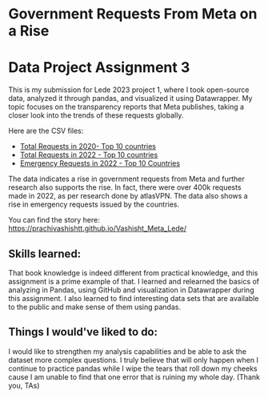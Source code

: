# Government Requests From Meta on a Rise
# Data Project Assignment 3 

This is my submission for Lede 2023 project 1, where I took open-source data, analyzed it through pandas, and visualized it using Datawrapper. My topic focuses on the transparency reports that Meta publishes, taking a closer look into the trends of these requests globally. 

 Here are the CSV files: 

* [Total Requests in 2020- Top 10 countries](https://github.com/PrachiVashishtt/Vashisht_Meta_Lede/blob/main/TotalR20.csv)
* [Total Requests in 2022 - Top 10 countries](https://github.com/PrachiVashishtt/Vashisht_Meta_Lede/blob/main/TotalR.csv)
* [Emergency Requests in 2022 - Top 10 Countries](https://github.com/PrachiVashishtt/Vashisht_Meta_Lede/blob/main/Emergency.csv)

The data indicates a rise in government requests from Meta and further research also supports the rise. In fact, there were over 400k requests made in 2022, as per research done by atlasVPN. The data also shows a rise in emergency requests issued by the countries. 

You can find the story here: https://prachivashishtt.github.io/Vashisht_Meta_Lede/ 

## Skills learned: 
That book knowledge is indeed different from practical knowledge, and this assignment is a prime example of that. I learned and relearned the basics of analyzing in Pandas, using GitHub and visualization in Datawrapper during this assignment. I also learned to find interesting data sets that are available to the public and make sense of them using pandas. 

## Things I would've liked to do:
I would like to strengthen my analysis capabilities and be able to ask the dataset more complex questions. I truly believe that will only happen when I continue to practice pandas while I wipe the tears that roll down my cheeks cause I am unable to find that one error that is ruining my whole day. (Thank you, TAs) 
 

